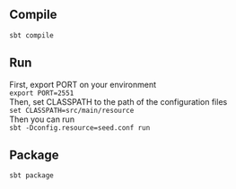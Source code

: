 ## Compile ## 
``` sbt compile ```
## Run ##
First, export PORT on your environment  
``` export PORT=2551 ```   
Then,  set CLASSPATH to the path of the configuration files    
``` set CLASSPATH=src/main/resource ```   
Then you can run     
``` sbt -Dconfig.resource=seed.conf run ```       

## Package ##
``` sbt package ```
